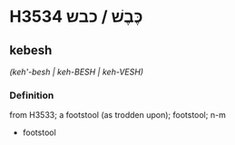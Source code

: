 # H3534 כֶּבֶשׁ / כבש

## kebesh

_(keh'-besh | keh-BESH | keh-VESH)_

### Definition

from H3533; a footstool (as trodden upon); footstool; n-m

- footstool
